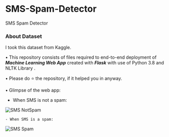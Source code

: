 # SMS-Spam-Detector
SMS Spam Detector

<h3>About Dataset</h3>
<p>I took this dataset from Kaggle.</p>

• This repository consists of files required to end-to-end deployment of ___Machine Learning Web App___ created with ___Flask___ 
  with use of Python 3.8 and NLTK Library .

• Please do ⭐ the repository, if it helped you in anyway.

• Glimpse of the web app:
    
   - When SMS is not a spam:
   
   ![SMS NotSpam](https://user-images.githubusercontent.com/46351101/142047338-31d4949b-0a93-47ef-9aa4-6d2593c70dbb.gif)


    - When SMS is a spam:
    
   ![SMS Spam](https://user-images.githubusercontent.com/46351101/142047385-cf52fe36-7fde-4625-9279-dfb38ddeea03.gif)
    
    



